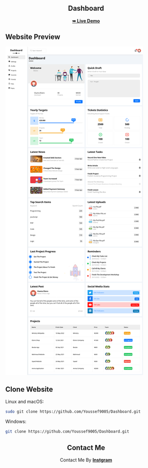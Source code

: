<div align="center">
  <h2 align="center">Dashboard</h2>
  <a href="https://youssef9005.github.io/Dashboard/"><strong>➥ Live Demo</strong></a>
</div>

<h2>Website Preview</h2>

![Metalink Desktop Demo](./Finish/Dashboard.png)

## Clone Website

Linux and macOS:

```bash
sudo git clone https://github.com/Youssef9005/Dashboard.git
```

Windows:

```bash
git clone https://github.com/Youssef9005/Dashboard.git
```

<div align="center">
    <h2>Contact Me</h2>
    <span>Contact Me By </span><a href="https://instagram.com/youssef_65_sameh?utm_source=qr"><strong>Instgram</strong></a>
</div>
